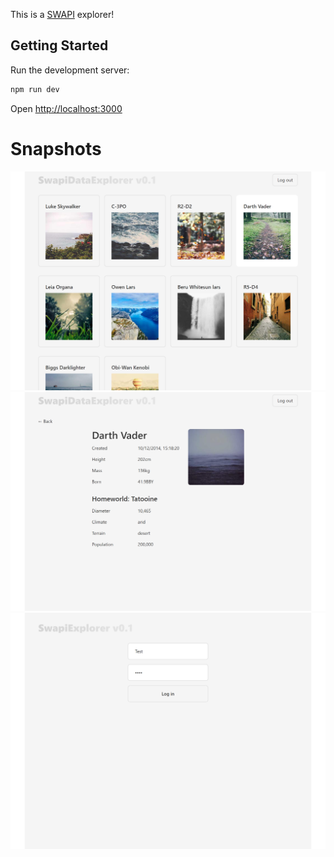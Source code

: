 This is a [SWAPI](https://swapi.dev/) explorer!

## Getting Started

Run the development server:

```bash
npm run dev
```

Open [http://localhost:3000](http://localhost:3000)

# Snapshots

<img src="/assets/snapshots/index.png" width="1100" />

<img src="/assets/snapshots/person.png" width="1100" />

<img src="/assets/snapshots/auth.png" width="1100" />
